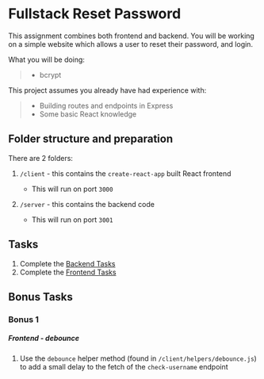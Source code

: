 # Fullstack Reset Password

This assignment combines both frontend and backend. You will be working on a simple website which allows a user to reset their password, and login.

What you will be doing:

> - bcrypt

This project assumes you already have had experience with:

> - Building routes and endpoints in Express
> - Some basic React knowledge

## Folder structure and preparation

There are 2 folders:

1. `/client` - this contains the `create-react-app` built React frontend
    - This will run on port `3000`

2. `/server` - this contains the backend code
    - This will run on port `3001`

## Tasks

1. Complete the [Backend Tasks](./server/BACKEND_TASKS.md)
2. Complete the [Frontend Tasks](./client/FRONTEND_TASKS.md)

## Bonus Tasks

### Bonus 1

##### Frontend - debounce

1. Use the `debounce` helper method (found in `/client/helpers/debounce.js`) to add a small delay to the fetch of the `check-username` endpoint
